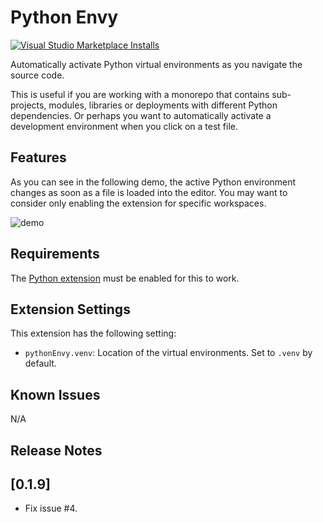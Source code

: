 # Python Envy

[![Visual Studio Marketplace Installs](https://img.shields.io/visual-studio-marketplace/i/teticio.python-envy?style=flat-square)](https://marketplace.visualstudio.com/items?itemName=teticio.python-envy)

Automatically activate Python virtual environments as you navigate the source code.

This is useful if you are working with a monorepo that contains sub-projects, modules, libraries or deployments with different Python dependencies. Or perhaps you want to automatically activate a development environment when you click on a test file.

## Features

As you can see in the following demo, the active Python environment changes as soon as a file is loaded into the editor. You may want to consider only enabling the extension for specific workspaces.

![demo](https://raw.githubusercontent.com/teticio/python-envy/main/images/screenshot.gif)

## Requirements

The [Python extension](https://marketplace.visualstudio.com/items?itemName=ms-python.python) must be enabled for this to work.

## Extension Settings

This extension has the following setting:

* `pythonEnvy.venv`: Location of the virtual environments. Set to `.venv` by default.

## Known Issues

N/A

## Release Notes

## [0.1.9]
- Fix issue #4.
